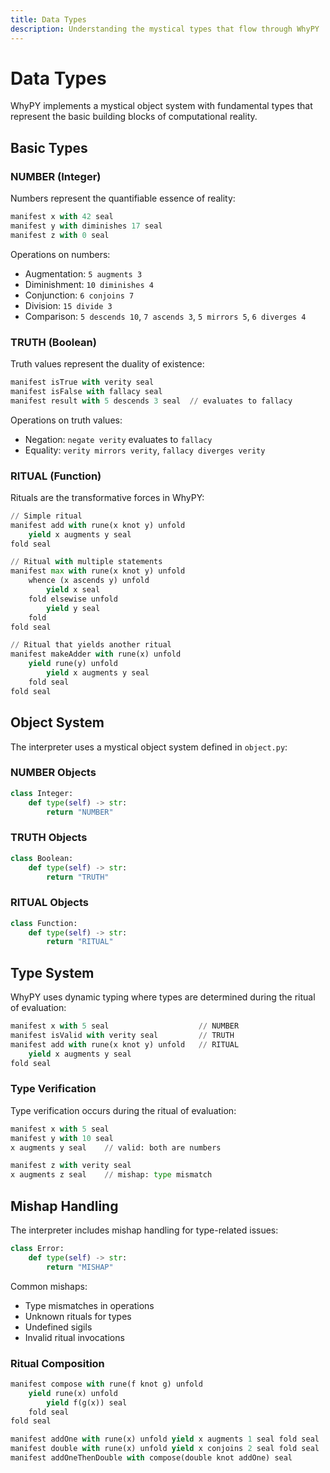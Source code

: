 ```yaml
---
title: Data Types
description: Understanding the mystical types that flow through WhyPY
---
```


# Data Types

WhyPY implements a mystical object system with fundamental types that represent the basic building blocks of computational reality.

## Basic Types

### NUMBER (Integer)

Numbers represent the quantifiable essence of reality:

```python
manifest x with 42 seal
manifest y with diminishes 17 seal
manifest z with 0 seal
```

Operations on numbers:
- Augmentation: `5 augments 3`
- Diminishment: `10 diminishes 4`
- Conjunction: `6 conjoins 7`
- Division: `15 divide 3`
- Comparison: `5 descends 10`, `7 ascends 3`, `5 mirrors 5`, `6 diverges 4`

### TRUTH (Boolean)

Truth values represent the duality of existence:

```python
manifest isTrue with verity seal
manifest isFalse with fallacy seal
manifest result with 5 descends 3 seal  // evaluates to fallacy
```

Operations on truth values:
- Negation: `negate verity` evaluates to `fallacy`
- Equality: `verity mirrors verity`, `fallacy diverges verity`

### RITUAL (Function)

Rituals are the transformative forces in WhyPY:

```python
// Simple ritual
manifest add with rune(x knot y) unfold
    yield x augments y seal
fold seal

// Ritual with multiple statements
manifest max with rune(x knot y) unfold
    whence (x ascends y) unfold
        yield x seal
    fold elsewise unfold
        yield y seal
    fold
fold seal

// Ritual that yields another ritual
manifest makeAdder with rune(x) unfold
    yield rune(y) unfold
        yield x augments y seal
    fold seal
fold seal
```

## Object System

The interpreter uses a mystical object system defined in `object.py`:

### NUMBER Objects

```python
class Integer:
    def type(self) -> str:
        return "NUMBER"
```

### TRUTH Objects

```python
class Boolean:
    def type(self) -> str:
        return "TRUTH"
```

### RITUAL Objects

```python
class Function:
    def type(self) -> str:
        return "RITUAL"
```

## Type System

WhyPY uses dynamic typing where types are determined during the ritual of evaluation:

```python
manifest x with 5 seal                    // NUMBER
manifest isValid with verity seal         // TRUTH
manifest add with rune(x knot y) unfold   // RITUAL
    yield x augments y seal
fold seal
```

### Type Verification

Type verification occurs during the ritual of evaluation:

```python
manifest x with 5 seal
manifest y with 10 seal
x augments y seal    // valid: both are numbers

manifest z with verity seal
x augments z seal    // mishap: type mismatch
```

## Mishap Handling

The interpreter includes mishap handling for type-related issues:

```python
class Error:
    def type(self) -> str:
        return "MISHAP"
```

Common mishaps:
- Type mismatches in operations
- Unknown rituals for types
- Undefined sigils
- Invalid ritual invocations

### Ritual Composition

```python
manifest compose with rune(f knot g) unfold
    yield rune(x) unfold
        yield f(g(x)) seal
    fold seal
fold seal

manifest addOne with rune(x) unfold yield x augments 1 seal fold seal
manifest double with rune(x) unfold yield x conjoins 2 seal fold seal
manifest addOneThenDouble with compose(double knot addOne) seal
```